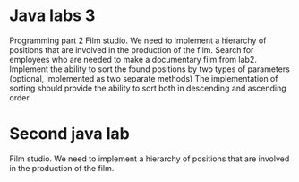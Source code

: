 
# Java labs 3
Programming part 2
Film studio. We need to implement a hierarchy of positions that are involved in the production of the film.
Search for employees who are needed to make a documentary film from lab2.
Implement the ability to sort the found positions by two types of parameters (optional, implemented as two separate methods)
The implementation of sorting should provide the ability to sort both in descending and ascending order

# Second java lab
Film studio. We need to implement a hierarchy of positions that are involved in the production of the film. 

